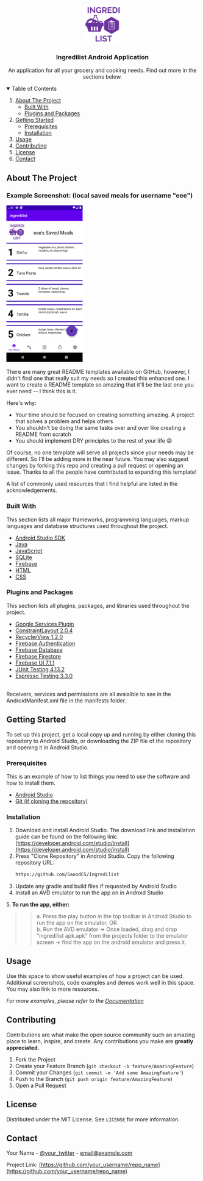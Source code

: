 <!--
*** Thanks for checking out the Best-README-Template. If you have a suggestion
*** that would make this better, please fork the repo and create a pull request
*** or simply open an issue with the tag "enhancement".
*** Thanks again! Now go create something AMAZING! :D
-->



<!-- PROJECT SHIELDS -->


<!-- PROJECT LOGO -->
<br />
<p align="center">
  <a href="https://github.com/SaoodCS/Ingredilist">
    <img src="readmeImages/ingredilistlogo.png" alt="Logo" width="100" height="100">
  </a>

  <h3 align="center">Ingredilist Android Application</h3>

  <p align="center">
    An application for all your grocery and cooking needs. Find out more in the sections below. 
  </p>
</p>



<!-- TABLE OF CONTENTS -->
<details open="open">
  <summary>Table of Contents</summary>
  <ol>
    <li>
      <a href="#about-the-project">About The Project</a>
      <ul>
        <li><a href="#built-with">Built With</a></li>
        <li><a href="#plugins-and-packages">Plugins and Packages</a></li> 
      </ul>
    </li>
    <li>
      <a href="#getting-started">Getting Started</a>
      <ul>
        <li><a href="#prerequisites">Prerequisites</a></li>
        <li><a href="#installation">Installation</a></li>
      </ul>
    </li>
    <li><a href="#usage">Usage</a></li>
    <li><a href="#contributing">Contributing</a></li>
    <li><a href="#license">License</a></li>
    <li><a href="#contact">Contact</a></li>
  </ol>
</details>



<!-- ABOUT THE PROJECT -->
## About The Project

<p>
<h3>Example Screenshot: (local saved meals for username "eee")</h3>
   <img src="readmeImages/screenshot1.png" alt="Logo" width="200">
</p>





There are many great README templates available on GitHub, however, I didn't find one that really suit my needs so I created this enhanced one. I want to create a README template so amazing that it'll be the last one you ever need -- I think this is it.

Here's why:
* Your time should be focused on creating something amazing. A project that solves a problem and helps others
* You shouldn't be doing the same tasks over and over like creating a README from scratch
* You should implement DRY principles to the rest of your life :smile:

Of course, no one template will serve all projects since your needs may be different. So I'll be adding more in the near future. You may also suggest changes by forking this repo and creating a pull request or opening an issue. Thanks to all the people have contributed to expanding this template!

A list of commonly used resources that I find helpful are listed in the acknowledgements.

### Built With

This section lists all major frameworks, programming languages, markup languages and database structures used throughout the project.
* [Android Studio SDK](https://developer.android.com/studio)
* [Java](https://www.java.com/en/)
* [JavaScript](https://www.javascript.com/)
* [SQLite](https://www.sqlite.org/index.html)
* [Firebase](https://firebase.google.com/)
* [HTML](https://www.w3schools.com/html/)
* [CSS](https://www.w3schools.com/css/)

### Plugins and Packages
This section lists all plugins, packages, and libraries used throughout the project.
* [Google Services Plugin](https://developers.google.com/android/guides/google-services-plugin)
* [ConstraintLayout 2.0.4](https://developer.android.com/jetpack/androidx/releases/constraintlayout)
* [RecyclerView 1.2.0](https://developer.android.com/jetpack/androidx/releases/recyclerview)
* [Firebase Authentication](https://firebase.google.com/docs/auth/android/start)
* [Firebase Database](https://firebase.google.com/docs/database)
* [Firebase Firestore](https://firebase.google.com/docs/firestore/quickstart)
* [Firebase UI 7.1.1](https://github.com/firebase/FirebaseUI-Android)
* [JUnit Testing 4.13.2](https://developer.android.com/jetpack/androidx/releases/test#ext.junit-1.1.3)
* [Espresso Testing 3.3.0](https://developer.android.com/jetpack/androidx/releases/test#espresso-3.4.0)
<br>
Receivers, services and permissions are all avaialble to see in the AndroidManifest.xml file in the manifests folder.

<!-- GETTING STARTED -->
## Getting Started

To set up this project, get a local copy up and running by either cloning this repository to Android Studio,
or downloading the ZIP file of the repository and opening it in Android Studio.


### Prerequisites

This is an example of how to list things you need to use the software and how to install them.
* [Android Studio](https://developer.android.com/studio)
* [Git (if cloning the repository)](https://git-scm.com/downloads)

### Installation
1. Download and install Android Studio. The download link and installation guide can be
found on the following link: [https://developer.android.com/studio/install](https://developer.android.com/studio/install)
2. Press "Clone Repository" in Android Studio. Copy the following repository URL:
   ```sh
   https://github.com/SaoodCS/Ingredilist
   ```
3. Update any gradle and build files if requested by Android Studio
4. Install an AVD emulator to run the app on in Android Studio 

5.<b> To run the app, either:</b>
<BLOCKQUOTE><BLOCKQUOTE> a. Press the play button in the top toolbar in Android Studio to run the app on the emulator, OR <br>
            b. Run the AVD emulator -> Once loaded, drag and drop "ingredilist apk.apk" from the projects folder
            to the emulator screen -> find the app on the android emulator and press it.
 </BLOCKQUOTE></BLOCKQUOTE>




<!-- USAGE EXAMPLES -->
## Usage

Use this space to show useful examples of how a project can be used. Additional screenshots, code examples and demos work well in this space. You may also link to more resources.

_For more examples, please refer to the [Documentation](https://example.com)_



<!-- CONTRIBUTING -->
## Contributing

Contributions are what make the open source community such an amazing place to learn, inspire, and create. Any contributions you make are **greatly appreciated**.

1. Fork the Project
2. Create your Feature Branch (`git checkout -b feature/AmazingFeature`)
3. Commit your Changes (`git commit -m 'Add some AmazingFeature'`)
4. Push to the Branch (`git push origin feature/AmazingFeature`)
5. Open a Pull Request



<!-- LICENSE -->
## License

Distributed under the MIT License. See `LICENSE` for more information.



<!-- CONTACT -->
## Contact

Your Name - [@your_twitter](https://twitter.com/your_username) - email@example.com

Project Link: [https://github.com/your_username/repo_name](https://github.com/your_username/repo_name)




<!-- MARKDOWN LINKS & IMAGES -->
<!-- https://www.markdownguide.org/basic-syntax/#reference-style-links -->
[contributors-shield]: https://img.shields.io/github/contributors/othneildrew/Best-README-Template.svg?style=for-the-badge
[contributors-url]: https://github.com/othneildrew/Best-README-Template/graphs/contributors
[forks-shield]: https://img.shields.io/github/forks/othneildrew/Best-README-Template.svg?style=for-the-badge
[forks-url]: https://github.com/othneildrew/Best-README-Template/network/members
[stars-shield]: https://img.shields.io/github/stars/othneildrew/Best-README-Template.svg?style=for-the-badge
[stars-url]: https://github.com/othneildrew/Best-README-Template/stargazers
[issues-shield]: https://img.shields.io/github/issues/othneildrew/Best-README-Template.svg?style=for-the-badge
[issues-url]: https://github.com/othneildrew/Best-README-Template/issues
[license-shield]: https://img.shields.io/github/license/othneildrew/Best-README-Template.svg?style=for-the-badge
[license-url]: https://github.com/othneildrew/Best-README-Template/blob/master/LICENSE.txt
[linkedin-shield]: https://img.shields.io/badge/-LinkedIn-black.svg?style=for-the-badge&logo=linkedin&colorB=555
[linkedin-url]: https://linkedin.com/in/othneildrew
[product-screenshot]: readmeImages/screenshot1.png
